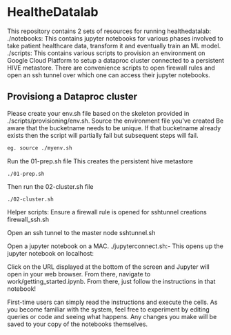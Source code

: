 # HealtheDatalab 

This repository contains 2 sets of resources for running healthedatalab:
./notebooks: This contains jupyter notebooks for various phases involved to take patient healthcare data, transform it and eventually train an ML model.
./scripts: This contains various scripts to provision an environment on Google Cloud Platform to setup a dataproc cluster connected to a persistent HIVE metastore.
   There are convenience scripts to open firewall rules and open an ssh tunnel over which one can access their jupyter notebooks.

## Provisiong a Dataproc cluster

Please create your env.sh file based on the skeleton provided in 
 ./scripts/provisioning/env.sh.
Source the environment file you've created
Be aware that the bucketname needs to be unique. If that bucketname already exists then the script will partially fail but subsequent steps will fail.
```bash
eg. source ./myenv.sh
```

Run the 01-prep.sh file
This creates the persistent hive metastore
```
./01-prep.sh
```

Then run the 02-cluster.sh file
```
./02-cluster.sh
```
Helper scripts:
Ensure a firewall rule is opened for sshtunnel creations
firewall_ssh.sh

Open an ssh tunnel to the master node
sshtunnel.sh

Open a jupyter notebook on a MAC.
./jupyterconnect.sh:- This opens up the jupyter notebook on localhost:<port>


Click on the URL displayed at the bottom of the screen and Jupyter will open in your web browser. From there, navigate to work/getting_started.ipynb. From there, just follow the instructions in that notebook!

First-time users can simply read the instructions and execute the cells. As you become familiar with the system, feel free to experiment by editing queries or code and seeing what happens. Any changes you make will be saved to your copy of the notebooks themselves.
